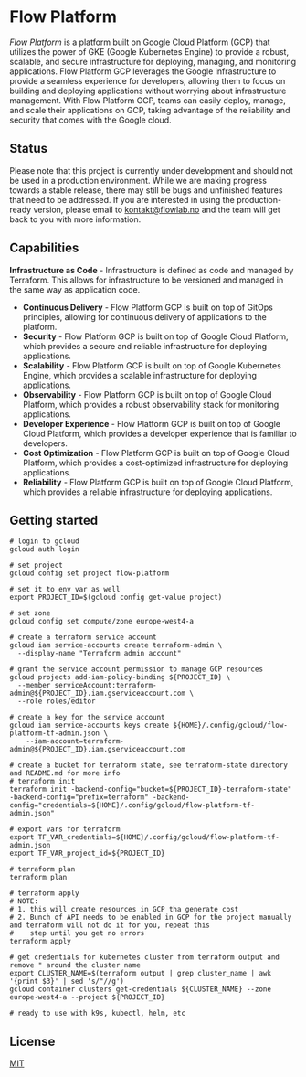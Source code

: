 # Flow Platform

_Flow Platform_ is a platform built on Google Cloud Platform (GCP) that utilizes the power of GKE (Google
Kubernetes Engine) to provide a robust, scalable, and secure infrastructure for deploying, managing, and monitoring
applications. Flow Platform GCP leverages the Google infrastructure to provide a seamless experience for developers,
allowing them to focus on building and deploying applications without worrying about infrastructure management. With
Flow Platform GCP, teams can easily deploy, manage, and scale their applications on GCP, taking advantage of the
reliability and security that comes with the Google cloud.

## Status

Please note that this project is currently under development and should not be used in a production environment. While
we are making progress towards a stable release, there may still be bugs and unfinished features that need to be
addressed. If you are interested in using the production-ready version, please email to kontakt@flowlab.no and
the team will get back to you with more information.

## Capabilities

**Infrastructure as Code** - Infrastructure is defined as code and managed by Terraform. This allows for
    infrastructure to be versioned and managed in the same way as application code.
- **Continuous Delivery** - Flow Platform GCP is built on top of GitOps principles, allowing for continuous
    delivery of applications to the platform.
- **Security** - Flow Platform GCP is built on top of Google Cloud Platform, which provides a secure and reliable
    infrastructure for deploying applications.
- **Scalability** - Flow Platform GCP is built on top of Google Kubernetes Engine, which provides a scalable
    infrastructure for deploying applications.
- **Observability** - Flow Platform GCP is built on top of Google Cloud Platform, which provides a robust
    observability stack for monitoring applications.
- **Developer Experience** - Flow Platform GCP is built on top of Google Cloud Platform, which provides a
    developer experience that is familiar to developers.
- **Cost Optimization** - Flow Platform GCP is built on top of Google Cloud Platform, which provides a
    cost-optimized infrastructure for deploying applications.
- **Reliability** - Flow Platform GCP is built on top of Google Cloud Platform, which provides a reliable
    infrastructure for deploying applications.

## Getting started

```shell
# login to gcloud
gcloud auth login

# set project
gcloud config set project flow-platform

# set it to env var as well
export PROJECT_ID=$(gcloud config get-value project)

# set zone
gcloud config set compute/zone europe-west4-a

# create a terraform service account
gcloud iam service-accounts create terraform-admin \
  --display-name "Terraform admin account"
  
# grant the service account permission to manage GCP resources
gcloud projects add-iam-policy-binding ${PROJECT_ID} \
  --member serviceAccount:terraform-admin@${PROJECT_ID}.iam.gserviceaccount.com \
  --role roles/editor

# create a key for the service account 
gcloud iam service-accounts keys create ${HOME}/.config/gcloud/flow-platform-tf-admin.json \ 
    --iam-account=terraform-admin@${PROJECT_ID}.iam.gserviceaccount.com
   
# create a bucket for terraform state, see terraform-state directory and README.md for more info 
# terraform init
terraform init -backend-config="bucket=${PROJECT_ID}-terraform-state" -backend-config="prefix=terraform" -backend-config="credentials=${HOME}/.config/gcloud/flow-platform-tf-admin.json"

# export vars for terraform
export TF_VAR_credentials=${HOME}/.config/gcloud/flow-platform-tf-admin.json
export TF_VAR_project_id=${PROJECT_ID}

# terraform plan
terraform plan

# terraform apply
# NOTE: 
# 1. this will create resources in GCP tha generate cost
# 2. Bunch of API needs to be enabled in GCP for the project manually and terraform will not do it for you, repeat this 
#    step until you get no errors
terraform apply

# get credentials for kubernetes cluster from terraform output and remove " around the cluster name
export CLUSTER_NAME=$(terraform output | grep cluster_name | awk '{print $3}' | sed 's/"//g')
gcloud container clusters get-credentials ${CLUSTER_NAME} --zone europe-west4-a --project ${PROJECT_ID}

# ready to use with k9s, kubectl, helm, etc
```

## License

[MIT](LICENSE)